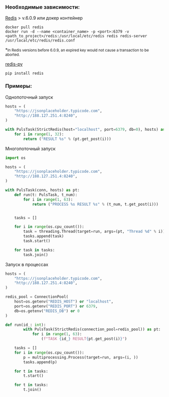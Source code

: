 ### Необходимые зависимости:
[Redis](https://redis.io/download/) > v.6.0.9 или докер контейнер
```shell
docker pull redis
docker run -d --name <container_name> -p <port>:6379 -v <path_to_project>/redis:/usr/local/etc/redis redis redis-server /usr/local/etc/redis/redis.conf
```

*<small>In Redis versions before 6.0.9, an expired key would not cause a transaction to be aborted.</small>

[redis-py](https://pypi.org/project/redis/)
```shell
pip install redis
```
### Примеры:
Однопоточный запуск
```python
hosts = (
    "https://jsonplaceholder.typicode.com",
    "http://188.127.251.4:8240",
)

with PulsTask(StrictRedis(host="localhost", port=6379, db=0), hosts) as pt:
    for i in range(1, 32):
        return ("RESULT %s" % (pt.get_post(i)))
```
Многопоточный запуск

```python
import os

hosts = (
    "https://jsonplaceholder.typicode.com",
    "http://188.127.251.4:8240",
)

with PulsTask(conn, hosts) as pt:
    def run(t: PulsTask, t_num):
        for i in range(1, 63):
            return ("PROCESS %s RESULT %s" % (t_num, t.get_post(i)))


    tasks = []

    for i in range(os.cpu_count()):
        task = threading.Thread(target=run, args=(pt, "Thread %d" % i))
        tasks.append(task)
        task.start()

    for task in tasks:
        task.join()

```
Запуск в процессах
```python
hosts = (
    "https://jsonplaceholder.typicode.com",
    "http://188.127.251.4:8240",
)

redis_pool = ConnectionPool(
    host=os.getenv("REDIS_HOST") or "localhost",
    port=os.getenv("REDIS_PORT") or 6379,
    db=os.getenv("REDIS_DB") or 0
)

def run(id_: int):
        with PulsTask(StrictRedis(connection_pool=redis_pool)) as pt:
            for i in range(1, 63):
                (f"TASK {id_} RESULT{pt.get_post(i)}")

    tasks = []
    for i in range(os.cpu_count()):
        p = multiprocessing.Process(target=run, args=(i, ))
        tasks.append(p)

    for t in tasks:
        t.start()

    for t in tasks:
        t.join()
```